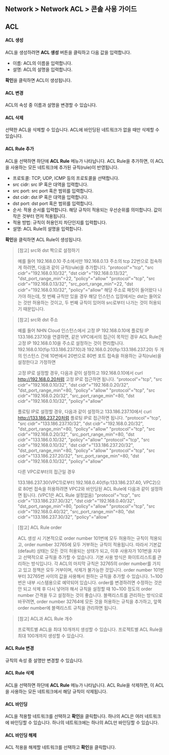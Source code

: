 ## Network > Network ACL > 콘솔 사용 가이드

## ACL

#### ACL 생성
ACL을 생성하려면 **ACL 생성** 버튼을 클릭하고 다음 값을 입력합니다.

* 이름: ACL의 이름을 입력합니다.
* 설명: ACL의 설명을 입력합니다.

**확인**을 클릭하면 ACL이 생성됩니다.

#### ACL 변경
ACL의 속성 중 이름과 설명을 변경할 수 있습니다.

#### ACL 삭제
선택한 ACL을 삭제할 수 있습니다.
ACL에 바인딩된 네트워크가 없을 때만 삭제할 수 있습니다.

#### ACL Rule 추가
ACL을 선택하면 하단에 **ACL Rule** 메뉴가 나타납니다.
ACL Rule을 추가하면, 이 ACL을 사용하는 모든 네트워크에 추가된 규칙(rule)이 반영됩니다.

* 프로토콜: TCP, UDP, ICMP 등의 프로토콜을 선택합니다.
* src cidr: src IP 혹은 대역을 입력합니다.
* src port: src port 혹은 범위를 입력합니다.
* dst cidr: dst IP 혹은 대역을 입력합니다.
* dst port: dst port 혹은 범위를 입력합니다.
* 순서: 적용 순서를 입력합니다. 해당 규칙이 적용되는 우선순위를 의미합니다. 값이 작은 것부터 먼저 적용됩니다.
* 적용 방법: 규칙이 허용인지 차단인지를 입력합니다.
* 설명: ACL Rule의 설명을 입력합니다.

**확인**을 클릭하면 ACL Rule이 생성됩니다.

> [참고] src와 dst 짝으로 설정하기
>
> 예를 들어 192.168.0.10 주소에서만 192.168.0.13 주소의 tcp 22번으로 접속하게 하려면, 다음과 같이 규칙(rule)을 추가합니다.
> "protocol"="tcp", "src cidr"="192.168.0.10/32", "dst cidr"="192.168.0.13/32", "dst_port_range_min"=22, "policy"="allow"
> "protocol"="tcp", "src cidr"="192.168.0.13/32", "src_port_range_min"=22, "dst cidr"="192.168.0.10/32", "policy"="allow"
> 해당 주소로 패킷이 들어왔다 나가야 하는데, 첫 번째 규칙만 있을 경우 해당 인스턴스 입장에서는 dst는 들어오는 것만 허용하는 것이고, 두 번째 규칙이 있어야 src로부터 나가는 것이 허용되기 때문입니다.

> [참고] src와 dst 주소
>
> 예를 들어 NHN Cloud 인스턴스에서 고정 IP 192.168.0.10에 플로팅 IP 133.186.237.10을 연결하면, 같은 VPC에서의 접근이 목적인 경우
> ACL Rule은 고정 IP 192.168.0.10을 주소로 설정하는 것이 편리합니다.
> 192.168.0.10(fip:133.186.237.10)과  192.168.0.20(fip:133.186.237.20) 두 개의 인스턴스 간에 10번에서 20번으로 80번 포트 접속을 허용하는 규칙(rule)을 설정한다고 가정하면
>
> 고정 IP로 설정할 경우, 다음과 같이 설정하고 192.168.0.10에서 curl http://192.168.0.20처럼 고정 IP로 접근하면 됩니다.
> "protocol"="tcp", "src cidr"="192.168.0.10/32", "dst cidr"="192.168.0.20/32", "dst_port_range_min"=80, "policy"="allow"
> "protocol"="tcp", "src cidr"="192.168.0.20/32", "src_port_range_min"=80, "dst cidr"="192.168.0.10/32", "policy"="allow"
>
> 플로팅 IP로 설정할 경우, 다음과 같이 설정하고 133.186.237.10에서 curl http://133.186.237.20처럼 플로팅 IP로 접근하면 됩니다.
> "protocol"="tcp", "src cidr"="133.186.237.10/32", "dst cidr"="192.168.0.20/32", "dst_port_range_min"=80, "policy"="allow"
> "protocol"="tcp", "src cidr"="192.168.0.20/32", "src_port_range_min"=80, "dst cidr"="133.186.0.10/32", "policy"="allow"
> "protocol"="tcp", "src cidr"="192.168.0.10/32", "dst cidr"="133.186.237.20/32", "dst_port_range_min"=80, "policy"="allow"
> "protocol"="tcp", "src cidr"="133.186.237.20/32", "src_port_range_min"=80, "dst cidr"="192.168.0.10/32", "policy"="allow"
>
> 다른 VPC로부터의 접근일 경우
>
> 133.186.237.30(VPC1)로부터 192.168.0.40(fip:133.186.237.40, VPC2)으로 80번 접속을 허용하려면
> VPC2와 바인딩된 ACL Rule에 다음과 같이 설정하면 됩니다. (VPC1은 ACL Rule 설정없음)
> "protocol"="tcp", "src cidr"="133.186.237.30/32", "dst cidr"="192.168.0.40/32", "dst_port_range_min"=80, "policy"="allow"
> "protocol"="tcp", "src cidr"="192.168.0.40/32", "src_port_range_min"=80, "dst cidr"="133.186.237.30/32", "policy"="allow"

> [참고] ACL Rule order
>
> ACL 생성 시 기본적으로 order number 101번에 모두 허용하는 규칙이 적용되고, order number 32765에 모두 거부하는 규칙이 적용됩니다.
> 따라서 기본값(default) 상태는 모든 것이 허용되는 상태가 되고, 이후 사용자가 101번을 지우고 선택적으로 규칙을 추가할 수 있습니다. 기본 사용 방식은 화이트리스트를 관리하는 방식입니다.
> 각 ACL의 마지막 규칙은 32765의 order number를 가지고 있고 정책은 모두 거부이며, 삭제가 불가능한 것입니다.
> order number 101번부터 32765번 사이의 값을 사용해서 원하는 규칙을 추가할 수 있습니다.
> 1~100번은 내부 시스템용으로 예약되어 있습니다.
> order를 변경하려면 수정하는 것은 안 되고 삭제 후 다시 넣어야 해서 규칙을 설정할 때 10~100 정도의 order number 간격을 두고 설정하는 것이 좋습니다.
> 블랙리스트를 관리하는 방식으로 바꾸려면, order number 32764에 모든 것을 허용하는 규칙을 추가하고, 앞쪽 order number에 블랙리스트 규칙을 관리하면 됩니다.

> [참고] ACL과 ACL Rule 개수
>
> 프로젝트별 ACL을 최대 10개까지 생성할 수 있습니다.
> 프로젝트별 ACL Rule을 최대 100개까지 생성할 수 있습니다.
#### ACL Rule 변경
규칙의 속성 중 설명만 변경할 수 있습니다.

#### ACL Rule 삭제
ACL을 선택하면 하단에 **ACL Rule** 메뉴가 나타납니다.
ACL Rule을 삭제하면, 이 ACL을 사용하는 모든 네트워크에서 해당 규칙이 삭제됩니다.

#### ACL 바인딩
ACL을 적용할 네트워크를 선택하고 **확인**을 클릭합니다.
하나의 ACL은 여러 네트워크에 바인딩할 수 있습니다.
하나의 네트워크에는 하나의 ACL만 바인딩할 수 있습니다.

#### ACL 바인딩 해제
ACL 적용을 해제할 네트워크를 선택하고 **확인**을 클릭합니다.
